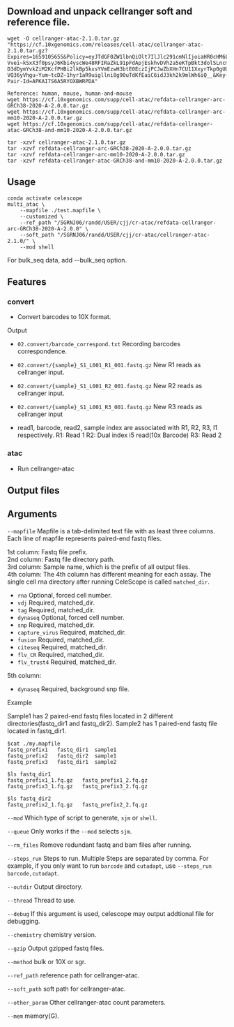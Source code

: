 ## Download and unpack cellranger soft and reference file.
```
wget -O cellranger-atac-2.1.0.tar.gz "https://cf.10xgenomics.com/releases/cell-atac/cellranger-atac-2.1.0.tar.gz?Expires=1659105655&Policy=eyJTdGF0ZW1lbnQiOlt7IlJlc291cmNlIjoiaHR0cHM6Ly9jZi4xMHhnZW5vbWljcy5jb20vcmVsZWFzZXMvY2VsbC1hdGFjL2NlbGxyYW5nZXItYXRhYy0yLjEuMC50YXIuZ3oiLCJDb25kaXRpb24iOnsiRGF0ZUxlc3NUaGFuIjp7IkFXUzpFcG9jaFRpbWUiOjE2NTkxMDU2NTV9fX1dfQ__&Signature=ZzSn3fB9aI4GR9S4uaUOSaH3aKV5aJG2JgPTIQIV5Uka3GYhjc8QSTU~Eb4osKlLo8pghC4ze0PqpwOwUW6UGbhaX~eSoj-Vvei~kSxX3f0psyJ6Kbi4yscWe48RFIRaZkL91pFdApjEskhvDVh2a5eKTpBkt3dolSLncmyoc~7JT-D3dDymYvkZiM2KcfPHBi2lkBp5kxsYVmEzwH3btE0EczIjPCJwZbXHn7CU11XxyrTkp0gUU4Yp2QzglzggJ1kPveSlaUxeZgv~YVs9d-VQ36yVhgu~Yum~tcDZ~1hyr1aR9uigllni8g90uTdKfEaiC6idJ3kh2k9mlWh6iQ__&Key-Pair-Id=APKAI7S6A5RYOXBWRPDA"

Reference: human, mouse, human-and-mouse
wget https://cf.10xgenomics.com/supp/cell-atac/refdata-cellranger-arc-GRCh38-2020-A-2.0.0.tar.gz
wget https://cf.10xgenomics.com/supp/cell-atac/refdata-cellranger-arc-mm10-2020-A-2.0.0.tar.gz
wget https://cf.10xgenomics.com/supp/cell-atac/refdata-cellranger-atac-GRCh38-and-mm10-2020-A-2.0.0.tar.gz

tar -xzvf cellranger-atac-2.1.0.tar.gz
tar -xzvf refdata-cellranger-arc-GRCh38-2020-A-2.0.0.tar.gz
tar -xzvf refdata-cellranger-arc-mm10-2020-A-2.0.0.tar.gz
tar -xzvf refdata-cellranger-atac-GRCh38-and-mm10-2020-A-2.0.0.tar.gz
```

## Usage

```
conda activate celescope
multi_atac \
    --mapfile ./test.mapfile \
    --customized \
    --ref_path "/SGRNJ06/randd/USER/cjj/cr-atac/refdata-cellranger-arc-GRCh38-2020-A-2.0.0" \
    --soft_path "/SGRNJ06/randd/USER/cjj/cr-atac/cellranger-atac-2.1.0/" \
    --mod shell
```
For bulk_seq data, add --bulk_seq option.
## Features
### convert

- Convert barcodes to 10X format.

Output

- `02.convert/barcode_correspond.txt` Recording barcodes correspondence.

- `02.convert/{sample}_S1_L001_R1_001.fastq.gz` New R1 reads as cellranger input.

- `02.convert/{sample}_S1_L001_R2_001.fastq.gz` New R2 reads as cellranger input.

- `02.convert/{sample}_S1_L001_R3_001.fastq.gz` New R3 reads as cellranger input

- read1, barcode, read2, sample index are associated with R1, R2, R3, I1 respectively.
    R1: Read 1
    R2: Dual index i5 read(10x Barcode)
    R3: Read 2

### atac

- Run cellranger-atac

## Output files
## Arguments
`--mapfile` Mapfile is a tab-delimited text file with as least three columns. Each line of mapfile represents paired-end fastq files.

1st column: Fastq file prefix.  
2nd column: Fastq file directory path.  
3rd column: Sample name, which is the prefix of all output files.  
4th column: The 4th column has different meaning for each assay. The single cell rna directory after running CeleScope is called `matched_dir`.

- `rna` Optional, forced cell number.
- `vdj` Required, matched_dir.
- `tag` Required, matched_dir.
- `dynaseq` Optional, forced cell number.
- `snp` Required, matched_dir.
- `capture_virus` Required, matched_dir.
- `fusion` Required, matched_dir.
- `citeseq` Required, matched_dir.
- `flv_CR` Required, matched_dir.
- `flv_trust4` Required, matched_dir.
 
5th column:
- `dynaseq` Required, background snp file.

Example

Sample1 has 2 paired-end fastq files located in 2 different directories(fastq_dir1 and fastq_dir2). Sample2 has 1 paired-end fastq file located in fastq_dir1.
```
$cat ./my.mapfile
fastq_prefix1	fastq_dir1	sample1
fastq_prefix2	fastq_dir2	sample1
fastq_prefix3	fastq_dir1	sample2

$ls fastq_dir1
fastq_prefix1_1.fq.gz	fastq_prefix1_2.fq.gz
fastq_prefix3_1.fq.gz	fastq_prefix3_2.fq.gz

$ls fastq_dir2
fastq_prefix2_1.fq.gz	fastq_prefix2_2.fq.gz
```

`--mod` Which type of script to generate, `sjm` or `shell`.

`--queue` Only works if the `--mod` selects `sjm`.

`--rm_files` Remove redundant fastq and bam files after running.

`--steps_run` Steps to run. Multiple Steps are separated by comma. For example, if you only want to run `barcode` and `cutadapt`, 
use `--steps_run barcode,cutadapt`.

`--outdir` Output directory.

`--thread` Thread to use.

`--debug` If this argument is used, celescope may output addtional file for debugging.

`--chemistry` chemistry version.

`--gzip` Output gzipped fastq files.

`--method` bulk or 10X or sgr.

`--ref_path` reference path for cellranger-atac.

`--soft_path` soft path for cellranger-atac.

`--other_param` Other cellranger-atac count parameters.

`--mem` memory(G).

